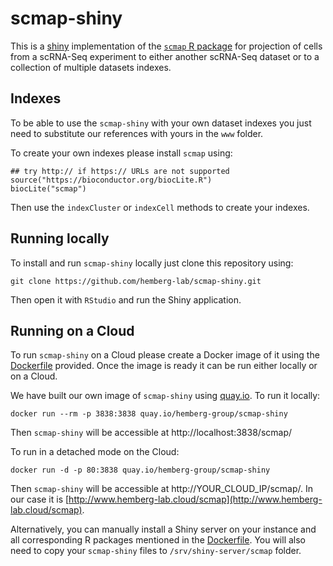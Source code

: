 # scmap-shiny

This is a [shiny](https://shiny.rstudio.com/) implementation of the [`scmap` R package](http://bioconductor.org/packages/scmap) for projection of cells from a scRNA-Seq experiment to either another scRNA-Seq dataset or to a collection of multiple datasets indexes.

## Indexes

To be able to use the `scmap-shiny` with your own dataset indexes you just need to substitute our references with yours in the `www` folder.

To create your own indexes please install `scmap` using:
```
## try http:// if https:// URLs are not supported
source("https://bioconductor.org/biocLite.R")
biocLite("scmap")
```

Then use the `indexCluster` or `indexCell` methods to create your indexes.

## Running locally

To install and run `scmap-shiny` locally just clone this repository using:
```
git clone https://github.com/hemberg-lab/scmap-shiny.git
```

Then open it with `RStudio` and run the Shiny application.

## Running on a Cloud

To run `scmap-shiny` on a Cloud please create a Docker image of it using the [Dockerfile](Dockerfile) provided. Once the image is ready it can be run either locally or on a Cloud.

We have built our own image of `scmap-shiny` using [quay.io](quay.io). To run it locally:
```
docker run --rm -p 3838:3838 quay.io/hemberg-group/scmap-shiny
```
Then `scmap-shiny` will be accessible at http://localhost:3838/scmap/


To run in a detached mode on the Cloud:
```
docker run -d -p 80:3838 quay.io/hemberg-group/scmap-shiny
```
Then `scmap-shiny` will be accessible at http://YOUR_CLOUD_IP/scmap/. In our case it is [http://www.hemberg-lab.cloud/scmap](http://www.hemberg-lab.cloud/scmap).

Alternatively, you can manually install a Shiny server on your instance and all corresponding R packages mentioned in the [Dockerfile](Dockerfile). You will also need to copy your `scmap-shiny` files to `/srv/shiny-server/scmap` folder.
